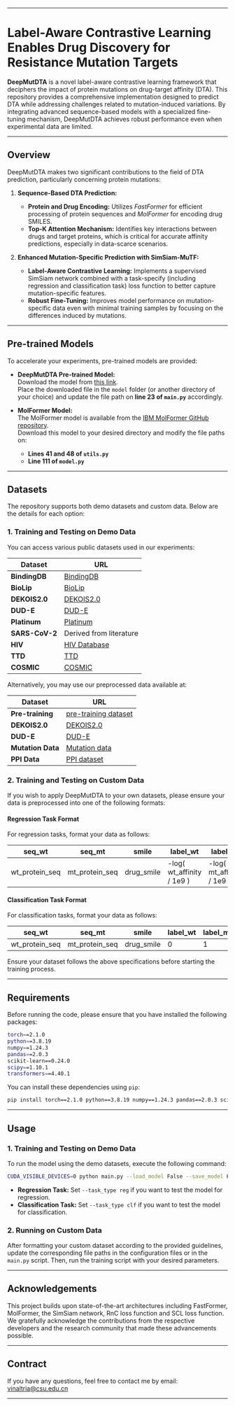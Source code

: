 
---

# Label-Aware Contrastive Learning Enables Drug Discovery for Resistance Mutation Targets

**DeepMutDTA** is a novel label-aware contrastive learning framework that deciphers the impact of protein mutations on drug-target affinity (DTA). This repository provides a comprehensive implementation designed to predict DTA while addressing challenges related to mutation-induced variations. By integrating advanced sequence-based models with a specialized fine-tuning mechanism, DeepMutDTA achieves robust performance even when experimental data are limited.

---

## Overview

DeepMutDTA makes two significant contributions to the field of DTA prediction, particularly concerning protein mutations:

1. **Sequence-Based DTA Prediction:**  
   - **Protein and Drug Encoding:** Utilizes *FastFormer* for efficient processing of protein sequences and *MolFormer* for encoding drug SMILES.  
   - **Top-K Attention Mechanism:** Identifies key interactions between drugs and target proteins, which is critical for accurate affinity predictions, especially in data-scarce scenarios.

2. **Enhanced Mutation-Specific Prediction with SimSiam-MuTF:**  
   - **Label-Aware Contrastive Learning:** Implements a supervised SimSiam network combined with a task-specify (including regression and classification task) loss function to better capture mutation-specific features.  
   - **Robust Fine-Tuning:** Improves model performance on mutation-specific data even with minimal training samples by focusing on the differences induced by mutations.

---

## Pre-trained Models

To accelerate your experiments, pre-trained models are provided:

- **DeepMutDTA Pre-trained Model:**  
  Download the model from [this link](https://drive.google.com/file/d/1r5F9cnOgDpu85VYhsgvAuVtCTcTw3UQu/view?usp=sharing).  
  Place the downloaded file in the `model` folder (or another directory of your choice) and update the file path on **line 23 of `main.py`** accordingly.

- **MolFormer Model:**  
  The MolFormer model is available from the [IBM MolFormer GitHub repository](https://github.com/IBM/molformer).  
  Download this model to your desired directory and modify the file paths on:  
  - **Lines 41 and 48 of `utils.py`**  
  - **Line 111 of `model.py`**

---

## Datasets

The repository supports both demo datasets and custom data. Below are the details for each option:

### 1. Training and Testing on Demo Data

You can access various public datasets used in our experiments:

| **Dataset**   | **URL** |
| ------------- | ------- |
| **BindingDB** | [BindingDB](https://www.bindingdb.org/rwd/bind/index.jsp) |
| **BioLip**    | [BioLip](https://zhanggroup.org/BioLiP/index.cgi) |
| **DEKOIS2.0** | [DEKOIS2.0](http://www.dekois.com) |
| **DUD-E**     | [DUD-E](https://dude.docking.org/) |
| **Platinum**  | [Platinum](https://biosig.lab.uq.edu.au/platinum) |
| **SARS-CoV-2**| Derived from literature |
| **HIV**       | [HIV Database](https://hivdb.stanford.edu/) |
| **TTD**       | [TTD](https://idrblab.net/ttd/ttd-search/mutation) |
| **COSMIC**    | [COSMIC](https://cancer.sanger.ac.uk/cosmic) |

Alternatively, you may use our preprocessed data available at:

| **Dataset**       | **URL** |
| ----------------- | ------- |
| **Pre-training**  | [pre-training dataset](https://drive.google.com/file/d/1-Edz8NUyAWJ48w71tq9miHtxnxKCjk-X/view?usp=sharing) |
| **DEKOIS2.0**     | [DEKOIS2.0](https://drive.google.com/drive/folders/14Dn_Y4eq3ygLUecaqWTStFWlZS2N6xBc?usp=sharing) |
| **DUD-E**         | [DUD-E](https://drive.google.com/drive/folders/18yn-Zt1x-2nxzL3dubRTci8GPzV2Jmns?usp=sharing) |
| **Mutation Data** | [Mutation data](https://drive.google.com/drive/folders/127SAD1cS_xInSdPO1V15vIZu1o6h8PXi?usp=sharing) |
| **PPI Data**      | [PPI dataset](https://drive.google.com/open?id=12VaSAVw1q_8N2YRTPMBLmvlDZeXDqTfm&usp=drive_fs) |

### 2. Training and Testing on Custom Data

If you wish to apply DeepMutDTA to your own datasets, please ensure your data is preprocessed into one of the following formats:

#### Regression Task Format

For regression tasks, format your data as follows:

| **seq_wt**      | **seq_mt**      | **smile**    | **label_wt**                         | **label_mt**                         |
| --------------- | --------------- | ------------ | ------------------------------------- | ------------------------------------- |
| wt_protein_seq  | mt_protein_seq  | drug_smile   | -log( wt_affinity / 1e9 )             | -log( mt_affinity / 1e9 )             |

#### Classification Task Format

For classification tasks, format your data as follows:

| **seq_wt**      | **seq_mt**      | **smile**    | **label_wt** | **label_mt** |
| --------------- | --------------- | ------------ | ------------ | ------------ |
| wt_protein_seq  | mt_protein_seq  | drug_smile   | 0            | 1            |

Ensure your dataset follows the above specifications before starting the training process.

---

## Requirements

Before running the code, please ensure that you have installed the following packages:

```bash
torch==2.1.0  
python==3.8.19  
numpy==1.24.3  
pandas==2.0.3  
scikit-learn==0.24.0  
scipy==1.10.1  
transformers==4.40.1  
```

You can install these dependencies using `pip`:

```bash
pip install torch==2.1.0 python==3.8.19 numpy==1.24.3 pandas==2.0.3 scikit-learn==0.24.0 scipy==1.10.1 transformers==4.40.1
```

---

## Usage

### 1. Training and Testing on Demo Data

To run the model using the demo datasets, execute the following command:

```bash
CUDA_VISIBLE_DEVICES=0 python main.py --load_model False --save_model False --alpha 0.5 --beta 0.4 --learn_rate 5e-5 --batch_size 32 --epochs 100 --task_type clf
```

- **Regression Task:** Set `--task_type reg` if you want to test the model for regression.
- **Classification Task:** Set `--task_type clf` if you want to test the model for classification.

### 2. Running on Custom Data

After formatting your custom dataset according to the provided guidelines, update the corresponding file paths in the configuration files or in the `main.py` script. Then, run the training script with your desired parameters.

---

## Acknowledgements

This project builds upon state-of-the-art architectures including FastFormer, MolFormer, the SimSiam network, RnC loss function and SCL loss function. We gratefully acknowledge the contributions from the respective developers and the research community that made these advancements possible.

---

## Contract

If you have any questions, feel free to contact me by email: vinaltria@csu.edu.cn

---
